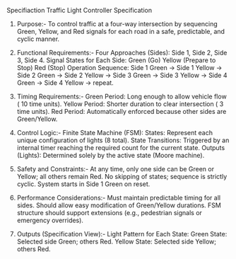 Specifiaction
Traffic Light Controller Specification 

1. Purpose:- 
To control traffic at a four-way intersection by sequencing Green, Yellow, and Red signals for each road in a safe, predictable, and cyclic manner.

2. Functional Requirements:- 
Four Approaches (Sides):
Side 1, Side 2, Side 3, Side 4.
Signal States for Each Side:
Green (Go)
Yellow (Prepare to Stop)
Red (Stop)
Operation Sequence:
Side 1 Green → Side 1 Yellow → Side 2 Green → Side 2 Yellow → Side 3 Green → Side 3 Yellow → Side 4 Green → Side 4 Yellow → repeat.

3. Timing Requirements:-
Green Period: Long enough to allow vehicle flow ( 10 time units).
Yellow Period: Shorter duration to clear intersection ( 3 time units).
Red Period: Automatically enforced because other sides are Green/Yellow.

4. Control Logic:-
Finite State Machine (FSM):
States: Represent each unique configuration of lights (8 total).
State Transitions: Triggered by an internal timer reaching the required count for the current state.
Outputs (Lights): Determined solely by the active state (Moore machine).

5. Safety and Constraints:-
At any time, only one side can be Green or Yellow; all others remain Red.
No skipping of states; sequence is strictly cyclic.
System starts in Side 1 Green on reset.

6. Performance Considerations:-
Must maintain predictable timing for all sides.
Should allow easy modification of Green/Yellow durations.
FSM structure should support extensions (e.g., pedestrian signals or emergency overrides).

7. Outputs (Specification View):-
Light Pattern for Each State:
Green State: Selected side Green; others Red.
Yellow State: Selected side Yellow; others Red.

